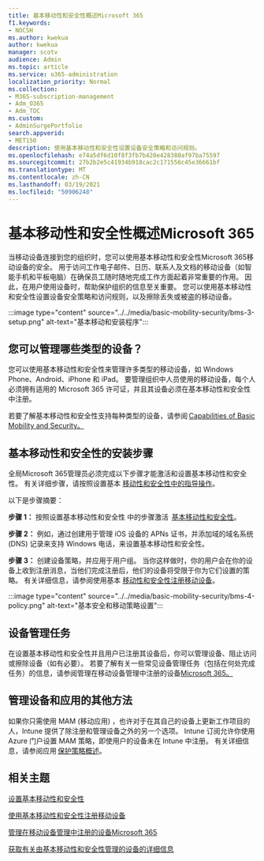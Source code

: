 ```yaml
---
title: 基本移动性和安全性概述Microsoft 365
f1.keywords:
- NOCSH
ms.author: kwekua
author: kwekua
manager: scotv
audience: Admin
ms.topic: article
ms.service: o365-administration
localization_priority: Normal
ms.collection:
- M365-subscription-management
- Adm_O365
- Adm_TOC
ms.custom:
- AdminSurgePortfolio
search.appverid:
- MET150
description: 使用基本移动性和安全性设置设备安全策略和访问规则。
ms.openlocfilehash: e74a5df6d10f8f3fb7b420e428380af97ba75597
ms.sourcegitcommit: 27b2b2e5c41934b918cac2c171556c45e36661bf
ms.translationtype: MT
ms.contentlocale: zh-CN
ms.lasthandoff: 03/19/2021
ms.locfileid: "50906248"
---
```

# <a name="overview-of-basic-mobility-and-security-for-microsoft-365"></a>基本移动性和安全性概述Microsoft 365

当移动设备连接到您的组织时，您可以使用基本移动性和安全性Microsoft 365移动设备的安全。 用于访问工作电子邮件、日历、联系人及文档的移动设备（如智能手机和平板电脑）在确保员工随时随地完成工作方面起着非常重要的作用。 因此，在用户使用设备时，帮助保护组织的信息至关重要。 您可以使用基本移动性和安全性设置设备安全策略和访问规则，以及擦除丢失或被盗的移动设备。

:::image type="content" source="../../media/basic-mobility-security/bms-3-setup.png" alt-text="基本移动和安装程序":::

## <a name="what-types-of-devices-can-you-manage"></a>您可以管理哪些类型的设备？

您可以使用基本移动性和安全性来管理许多类型的移动设备，如 Windows Phone、Android、iPhone 和 iPad。 要管理组织中人员使用的移动设备，每个人必须拥有适用的 Microsoft 365 许可证，并且其设备必须在基本移动性和安全性中注册。

若要了解基本移动性和安全性支持每种类型的设备，请参阅 [Capabilities of Basic Mobility and Security。](capabilities.md)

## <a name="setup-steps-for-basic-mobility-and-security"></a>基本移动性和安全性的安装步骤

全局Microsoft 365管理员必须完成以下步骤才能激活和设置基本移动性和安全性。 有关详细步骤，请按照设置基本 [移动性和安全性中的指导操作](set-up.md)。 

以下是步骤摘要：

**步骤 1：** 按照设置基本移动性和安全性 中的步骤激活  [基本移动性和安全性](set-up.md)。

**步骤 2：** 例如，通过创建用于管理 iOS 设备的 APNs 证书，并添加域的域名系统 (DNS) 记录来支持 Windows 电话，来设置基本移动性和安全性。

**步骤 3：** 创建设备策略，并应用于用户组。 当你这样做时，你的用户会在你的设备上收到注册消息，当他们完成注册后，他们的设备将受限于你为它们设置的策略。 有关详细信息，请参阅使用基本 [移动性和安全性注册移动设备](enroll-your-mobile-device.md)。 

:::image type="content" source="../../media/basic-mobility-security/bms-4-policy.png" alt-text="基本安全和移动策略设置":::

## <a name="device-management-tasks"></a>设备管理任务

在设置基本移动性和安全性并且用户已注册其设备后，你可以管理设备、阻止访问或擦除设备（如有必要）。 若要了解有关一些常见设备管理任务（包括在何处完成任务）的信息，请参阅管理在移动设备管理中注册的设备[Microsoft 365。](manage-enrolled-devices.md)

## <a name="other-ways-to-manage-devices-and-apps"></a>管理设备和应用的其他方法

如果你只需使用 MAM (移动应用) ，也许对于在其自己的设备上更新工作项目的人，Intune 提供了除注册和管理设备之外的另一个选项。 Intune 订阅允许你使用 Azure 门户设置 MAM 策略，即使用户的设备未在 Intune 中注册。 有关详细信息，请参阅应用 [保护策略概述](/mem/intune/apps/app-protection-policy)。

## <a name="related-topics"></a>相关主题

[设置基本移动性和安全性](set-up.md)

[使用基本移动性和安全性注册移动设备](enroll-your-mobile-device.md)

[管理在移动设备管理中注册的设备Microsoft 365](manage-enrolled-devices.md)

[获取有关由基本移动性和安全性管理的设备的详细信息](get-details-about-managed-devices.md)